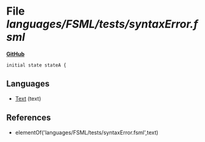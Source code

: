 # File _languages/FSML/tests/syntaxError.fsml_
**[GitHub](https://github.com/softlang/yas/blob/master/languages/FSML/tests/syntaxError.fsml)**
```
initial state stateA {
```

## Languages
* [Text](../languages/Text.md) (text)

## References
* elementOf('languages/FSML/tests/syntaxError.fsml',text)
